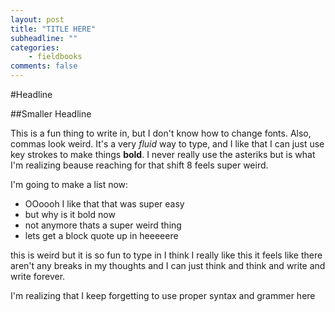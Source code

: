 ```yaml
---
layout: post
title: "TITLE HERE"
subheadline: ""
categories:
    - fieldbooks
comments: false
---
```


#Headline

##Smaller Headline

This is a fun thing to write in, but I don't know how to change fonts. Also, commas look weird. It's a very *fluid* way to type, and I like that I can just use key strokes to make things **bold**. I never really use the asteriks but is what I'm realizing beause reaching for that shift 8 feels super weird.

I'm going to make a list now:

- OOoooh I like that that was super easy
- but why is it bold now
- not anymore thats a super weird thing
- lets get a block quote up in heeeeere

this is weird but it is so fun to type in I think I really like this it feels like there aren't any breaks in my thoughts and I can just think and think and write and write forever.

I'm realizing that I keep forgetting to use proper syntax and grammer here